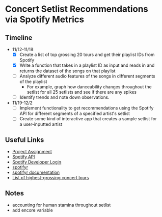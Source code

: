 # Concert Setlist Recommendations via Spotify Metrics

## Timeline
- 11/12-11/18
    - [x] Create a list of top grossing 20 tours and get their playlist IDs from Spotify
    - [x] Write a function that takes in a playlist ID as input and reads in and returns the dataset of the songs on that playlist
    - [ ] Analyze different audio features of the songs in different segments of the playlist
        - For example, graph how danceability changes throughout the setlist for all 25 setlists and see if there are any spikes
    - [ ] Identify trends and note down observations.
- 11/19-12/2
    - [ ] Implement functionality to get recommendations using the Spotify API for different segments of a specified artist's setlist
    - [ ] Create some kind of interactive app that creates a sample setlist for a user-inputted artist

## Useful Links
- [Project Assignment](https://m154-comp-stats.netlify.app/project)
- [Spotify API](https://developer.spotify.com/documentation/web-api/reference/get-recommendations)
- [Spotify Developer Login](https://developer.spotify.com/)
- [spotifyr](https://www.rcharlie.com/spotifyr/)
- [spotifyr documentation](https://cran.r-project.org/web/packages/spotifyr/spotifyr.pdf)
- [List of highest-grossing concert tours](https://en.wikipedia.org/wiki/List_of_highest-grossing_concert_tours)


## Notes
- accounting for human stamina throughout setlist
- add encore variable